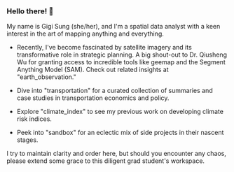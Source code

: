 ### Hello there! 👋

My name is Gigi Sung (she/her), and I'm a spatial data analyst with a keen interest in the art of mapping anything and everything.

- Recently, I've become fascinated by satellite imagery and its transformative role in strategic planning. A big shout-out to Dr. Qiusheng Wu for granting access to incredible tools like geemap and the Segment Anything Model (SAM). Check out related insights at "earth_observation."

- Dive into "transportation" for a curated collection of summaries and case studies in transportation economics and policy.
- Explore "climate_index" to see my previous work on developing climate risk indices.
- Peek into "sandbox" for an eclectic mix of side projects in their nascent stages.

I try to maintain clarity and order here, but should you encounter any chaos, please extend some grace to this diligent grad student's workspace.



<!--
**gigisung0503/gigisung0503** is a ✨ _special_ ✨ repository because its `README.md` (this file) appears on your GitHub profile.

Here are some ideas to get you started:

- 🔭 I’m currently working on ...
- 🌱 I’m currently learning ...
- 👯 I’m looking to collaborate on ...
- 🤔 I’m looking for help with ...
- 💬 Ask me about ...
- 📫 How to reach me: ...
- 😄 Pronouns: ...
- ⚡ Fun fact: ...
-->
